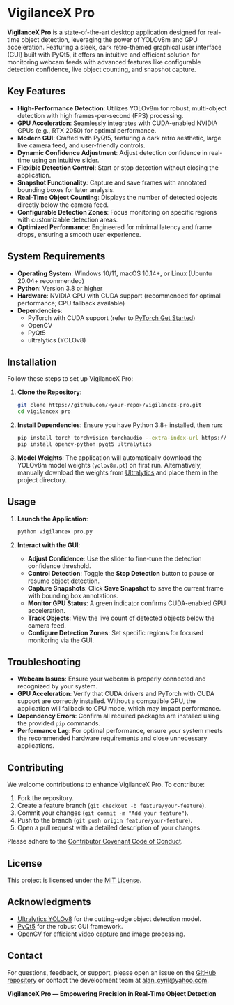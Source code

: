 # VigilanceX Pro

**VigilanceX Pro** is a state-of-the-art desktop application designed for real-time object detection, leveraging the power of YOLOv8m and GPU acceleration. Featuring a sleek, dark retro-themed graphical user interface (GUI) built with PyQt5, it offers an intuitive and efficient solution for monitoring webcam feeds with advanced features like configurable detection confidence, live object counting, and snapshot capture.

## Key Features

- **High-Performance Detection**: Utilizes YOLOv8m for robust, multi-object detection with high frames-per-second (FPS) processing.
- **GPU Acceleration**: Seamlessly integrates with CUDA-enabled NVIDIA GPUs (e.g., RTX 2050) for optimal performance.
- **Modern GUI**: Crafted with PyQt5, featuring a dark retro aesthetic, large live camera feed, and user-friendly controls.
- **Dynamic Confidence Adjustment**: Adjust detection confidence in real-time using an intuitive slider.
- **Flexible Detection Control**: Start or stop detection without closing the application.
- **Snapshot Functionality**: Capture and save frames with annotated bounding boxes for later analysis.
- **Real-Time Object Counting**: Displays the number of detected objects directly below the camera feed.
- **Configurable Detection Zones**: Focus monitoring on specific regions with customizable detection areas.
- **Optimized Performance**: Engineered for minimal latency and frame drops, ensuring a smooth user experience.

## System Requirements

- **Operating System**: Windows 10/11, macOS 10.14+, or Linux (Ubuntu 20.04+ recommended)
- **Python**: Version 3.8 or higher
- **Hardware**: NVIDIA GPU with CUDA support (recommended for optimal performance; CPU fallback available)
- **Dependencies**:
  - PyTorch with CUDA support (refer to [PyTorch Get Started](https://pytorch.org/get-started/locally/))
  - OpenCV
  - PyQt5
  - ultralytics (YOLOv8)

## Installation

Follow these steps to set up VigilanceX Pro:

1. **Clone the Repository**:
   ```bash
   git clone https://github.com/<your-repo>/vigilancex-pro.git
   cd vigilancex pro
   ```

2. **Install Dependencies**:
   Ensure you have Python 3.8+ installed, then run:
   ```bash
   pip install torch torchvision torchaudio --extra-index-url https://download.pytorch.org/whl/cu117
   pip install opencv-python pyqt5 ultralytics
   ```

3. **Model Weights**:
   The application will automatically download the YOLOv8m model weights (`yolov8m.pt`) on first run. Alternatively, manually download the weights from [Ultralytics](https://github.com/ultralytics/ultralytics) and place them in the project directory.

## Usage

1. **Launch the Application**:
   ```bash
   python vigilancex pro.py
   ```

2. **Interact with the GUI**:
   - **Adjust Confidence**: Use the slider to fine-tune the detection confidence threshold.
   - **Control Detection**: Toggle the **Stop Detection** button to pause or resume object detection.
   - **Capture Snapshots**: Click **Save Snapshot** to save the current frame with bounding box annotations.
   - **Monitor GPU Status**: A green indicator confirms CUDA-enabled GPU acceleration.
   - **Track Objects**: View the live count of detected objects below the camera feed.
   - **Configure Detection Zones**: Set specific regions for focused monitoring via the GUI.

## Troubleshooting

- **Webcam Issues**: Ensure your webcam is properly connected and recognized by your system.
- **GPU Acceleration**: Verify that CUDA drivers and PyTorch with CUDA support are correctly installed. Without a compatible GPU, the application will fallback to CPU mode, which may impact performance.
- **Dependency Errors**: Confirm all required packages are installed using the provided `pip` commands.
- **Performance Lag**: For optimal performance, ensure your system meets the recommended hardware requirements and close unnecessary applications.

## Contributing

We welcome contributions to enhance VigilanceX Pro. To contribute:

1. Fork the repository.
2. Create a feature branch (`git checkout -b feature/your-feature`).
3. Commit your changes (`git commit -m "Add your feature"`).
4. Push to the branch (`git push origin feature/your-feature`).
5. Open a pull request with a detailed description of your changes.

Please adhere to the [Contributor Covenant Code of Conduct](https://www.contributor-covenant.org/).

## License

This project is licensed under the [MIT License](LICENSE).

## Acknowledgments

- [Ultralytics YOLOv8](https://github.com/ultralytics/ultralytics) for the cutting-edge object detection model.
- [PyQt5](https://www.riverbankcomputing.com/software/pyqt/) for the robust GUI framework.
- [OpenCV](https://opencv.org/) for efficient video capture and image processing.

## Contact

For questions, feedback, or support, please open an issue on the [GitHub repository](https://github.com/dragonpilee/VigilanceX-Pro) or contact the development team at <alan_cyril@yahoo.com>.

**VigilanceX Pro — Empowering Precision in Real-Time Object Detection**
